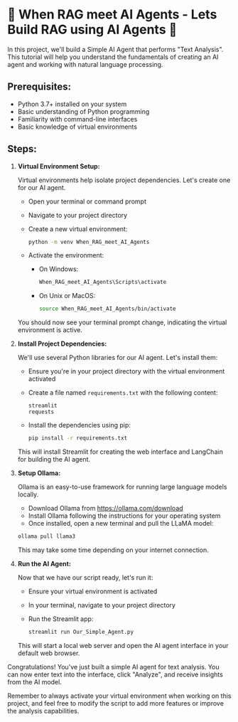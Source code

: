 
# 🏢 When RAG meet AI Agents - Lets Build RAG using AI Agents 🏢

In this project, we'll build a Simple AI Agent that performs "Text Analysis". This tutorial will help you understand the fundamentals of creating an AI agent and working with natural language processing.

## Prerequisites:

* Python 3.7+ installed on your system
* Basic understanding of Python programming
* Familiarity with command-line interfaces
* Basic knowledge of virtual environments

## Steps:

1. **Virtual Environment Setup:**

   Virtual environments help isolate project dependencies. Let's create one for our AI agent.

   - Open your terminal or command prompt
   - Navigate to your project directory
   - Create a new virtual environment:
   
     ```bash
     python -m venv When_RAG_meet_AI_Agents 
     ```

   - Activate the environment:
   
     * On Windows:
        ```bash
        When_RAG_meet_AI_Agents\Scripts\activate
        ```
     * On Unix or MacOS:
        ```bash
        source When_RAG_meet_AI_Agents/bin/activate
        ```

   You should now see your terminal prompt change, indicating the virtual environment is active.

2. **Install Project Dependencies:**

   We'll use several Python libraries for our AI agent. Let's install them:

   - Ensure you're in your project directory with the virtual environment activated
   - Create a file named `requirements.txt` with the following content:
     ```
     streamlit
     requests
     ```
   - Install the dependencies using pip:
   
     ```bash
     pip install -r requirements.txt
     ```

   This will install Streamlit for creating the web interface and LangChain for building the AI agent.

3. **Setup Ollama:**

   Ollama is an easy-to-use framework for running large language models locally.

   - Download Ollama from https://ollama.com/download
   - Install Ollama following the instructions for your operating system
   - Once installed, open a new terminal and pull the LLaMA model:
    ```bash
    ollama pull llama3
    ```
   This may take some time depending on your internet connection.



4. **Run the AI Agent:**

   Now that we have our script ready, let's run it:

   - Ensure your virtual environment is activated
   - In your terminal, navigate to your project directory
   - Run the Streamlit app:
   
     ```bash
     streamlit run Our_Simple_Agent.py
     ```

   This will start a local web server and open the AI agent interface in your default web browser.

Congratulations! You've just built a simple AI agent for text analysis. You can now enter text into the interface, click "Analyze", and receive insights from the AI model.

Remember to always activate your virtual environment when working on this project, and feel free to modify the script to add more features or improve the analysis capabilities.